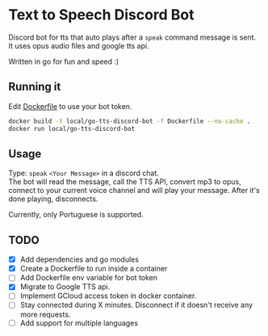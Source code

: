 # Text to Speech Discord Bot

Discord bot for tts that auto plays after a `speak` command message is sent.  
It uses opus audio files and google tts api.

Written in go for fun and speed :)

## Running it

Edit [Dockerfile](Dockerfile) to use your bot token.  

```bash
docker build -t local/go-tts-discord-bot -f Dockerfile --no-cache .
docker run local/go-tts-discord-bot
```

## Usage

Type: `speak` `<Your Message>` in a discord chat.  
The bot will read the message, call the TTS API, convert mp3 to opus, connect
to your current voice channel and will play your message.
After it's done playing, disconnects.

Currently, only Portuguese is supported.

## TODO
- [x] Add dependencies and go modules
- [x] Create a Dockerfile to run inside a container
- [ ] Add Dockerfile env variable for bot token
- [x] Migrate to Google TTS api.
- [ ] Implement GCloud access token in docker container. 
- [ ] Stay connected during X minutes. Disconnect if it doesn't receive any more requests.
- [ ] Add support for multiple languages